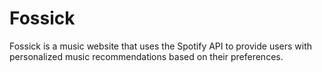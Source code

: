# Fossick
Fossick is a music website that uses the Spotify API to provide users with personalized music recommendations based on their preferences. 

